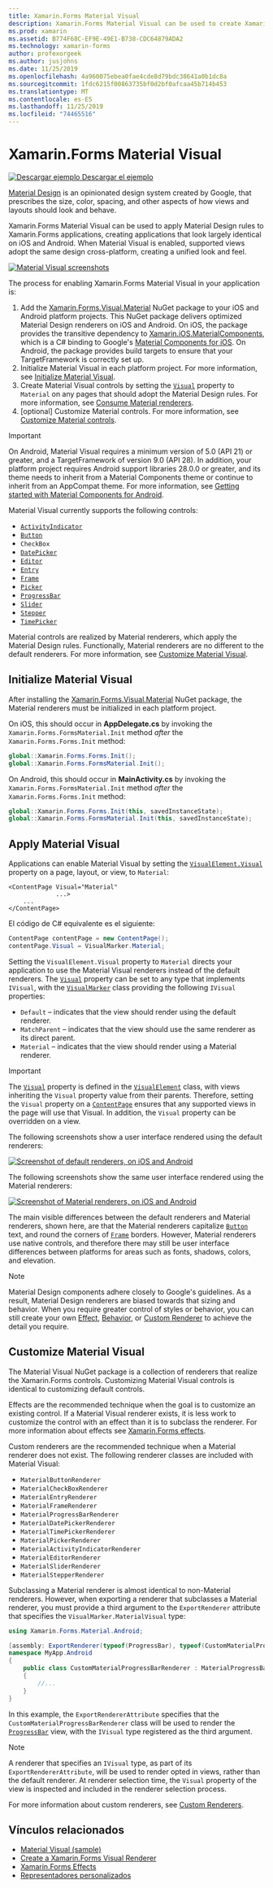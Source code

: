 ```yaml
---
title: Xamarin.Forms Material Visual
description: Xamarin.Forms Material Visual can be used to create Xamarin.Forms applications that look largely identical on iOS and Android.
ms.prod: xamarin
ms.assetid: B774F68C-EF9E-49E1-B738-CDC64879ADA2
ms.technology: xamarin-forms
author: profexorgeek
ms.author: jusjohns
ms.date: 11/25/2019
ms.openlocfilehash: 4a960075ebea0fae4cde8d79bdc38641a0b1dc8a
ms.sourcegitcommit: 1fdc6215f00863735bf0d2bf0afcaa45b714b453
ms.translationtype: MT
ms.contentlocale: es-ES
ms.lasthandoff: 11/25/2019
ms.locfileid: "74465516"
---
```

# <a name="xamarinforms-material-visual"></a>Xamarin.Forms Material Visual

[![Descargar ejemplo](~/media/shared/download.png) Descargar el ejemplo](https://docs.microsoft.com/samples/xamarin/xamarin-forms-samples/userinterface-visualdemos)

[Material Design](https://material.io) is an opinionated design system created by Google, that prescribes the size, color, spacing, and other aspects of how views and layouts should look and behave.

Xamarin.Forms Material Visual can be used to apply Material Design rules to Xamarin.Forms applications, creating applications that look largely identical on iOS and Android. When Material Visual is enabled, supported views adopt the same design cross-platform, creating a unified look and feel.

[![Material Visual screenshots](material-visual-images/material-visual-cropped.png)](material-visual-images/material-visual.png#lightbox)

The process for enabling Xamarin.Forms Material Visual in your application is:

1. Add the [Xamarin.Forms.Visual.Material](https://www.nuget.org/packages/Xamarin.Forms.Visual.Material/) NuGet package to your iOS and Android platform projects. This NuGet package delivers optimized Material Design renderers on iOS and Android. On iOS, the package provides the transitive dependency to [Xamarin.iOS.MaterialComponents](https://www.nuget.org/packages/Xamarin.iOS.MaterialComponents), which is a C# binding to Google's [Material Components for iOS](https://material.io/develop/ios/). On Android, the package provides build targets to ensure that your TargetFramework is correctly set up.
1. Initialize Material Visual in each platform project. For more information, see [Initialize Material Visual](#initialize-material-visual).
1. Create Material Visual controls by setting the [`Visual`](xref:Xamarin.Forms.VisualElement.Visual) property to `Material` on any pages that should adopt the Material Design rules. For more information, see [Consume Material renderers](#apply-material-visual).
1. [optional] Customize Material controls. For more information, see [Customize Material controls](#customize-material-visual).

> [!IMPORTANT]
> On Android, Material Visual requires a minimum version of 5.0 (API 21) or greater, and a TargetFramework of version 9.0 (API 28). In addition, your platform project requires Android support libraries 28.0.0 or greater, and its theme needs to inherit from a Material Components theme or continue to inherit from an AppCompat theme. For more information, see [Getting started with Material Components for Android](https://github.com/material-components/material-components-android/blob/master/docs/getting-started.md).

Material Visual currently supports the following controls:

- [`ActivityIndicator`](xref:Xamarin.Forms.ActivityIndicator)
- [`Button`](xref:Xamarin.Forms.Button)
- `CheckBox`
- [`DatePicker`](xref:Xamarin.Forms.DatePicker)
- [`Editor`](xref:Xamarin.Forms.Editor)
- [`Entry`](xref:Xamarin.Forms.Entry)
- [`Frame`](xref:Xamarin.Forms.Frame)
- [`Picker`](xref:Xamarin.Forms.Picker)
- [`ProgressBar`](xref:Xamarin.Forms.ProgressBar)
- [`Slider`](xref:Xamarin.Forms.Slider)
- [`Stepper`](xref:Xamarin.Forms.Stepper)
- [`TimePicker`](xref:Xamarin.Forms.TimePicker)

Material controls are realized by Material renderers, which apply the Material Design rules. Functionally, Material renderers are no different to the default renderers. For more information, see [Customize Material Visual](#customize-material-visual).

## <a name="initialize-material-visual"></a>Initialize Material Visual

After installing the [Xamarin.Forms.Visual.Material](https://www.nuget.org/packages/Xamarin.Forms.Visual.Material/) NuGet package, the Material renderers must be initialized in each platform project.

On iOS, this should occur in **AppDelegate.cs** by invoking the `Xamarin.Forms.FormsMaterial.Init` method *after* the `Xamarin.Forms.Forms.Init` method:

```csharp
global::Xamarin.Forms.Forms.Init();
global::Xamarin.Forms.FormsMaterial.Init();
```

On Android, this should occur in **MainActivity.cs** by invoking the `Xamarin.Forms.FormsMaterial.Init` method *after* the `Xamarin.Forms.Forms.Init` method:

```csharp
global::Xamarin.Forms.Forms.Init(this, savedInstanceState);
global::Xamarin.Forms.FormsMaterial.Init(this, savedInstanceState);
```

## <a name="apply-material-visual"></a>Apply Material Visual

Applications can enable Material Visual by setting the [`VisualElement.Visual`](xref:Xamarin.Forms.VisualElement.Visual) property on a page, layout, or view, to `Material`:

```xaml
<ContentPage Visual="Material"
             ...>
    ...
</ContentPage>
```

El código de C# equivalente es el siguiente:

```csharp
ContentPage contentPage = new ContentPage();
contentPage.Visual = VisualMarker.Material;
```

Setting the `VisualElement.Visual` property to `Material` directs your application to use the Material Visual renderers instead of the default renderers. The [`Visual`](xref:Xamarin.Forms.VisualElement.Visual) property can be set to any type that implements `IVisual`, with the [`VisualMarker`](xref:Xamarin.Forms.VisualMarker) class providing the following `IVisual` properties:

- `Default` – indicates that the view should render using the default renderer.
- `MatchParent` – indicates that the view should use the same renderer as its direct parent.
- `Material` – indicates that the view should render using a Material renderer.

> [!IMPORTANT]
> The [`Visual`](xref:Xamarin.Forms.VisualElement.Visual) property is defined in the [`VisualElement`](xref:Xamarin.Forms.VisualElement) class, with views inheriting the `Visual` property value from their parents. Therefore, setting the `Visual` property on a [`ContentPage`](xref:Xamarin.Forms.ContentPage) ensures that any supported views in the page will use that Visual. In addition, the `Visual` property can be overridden on a view.

The following screenshots show a user interface rendered using the default renderers:

[![Screenshot of default renderers, on iOS and Android](material-visual-images/default-renderers.png "Views using default renderers")](material-visual-images/default-renderers-large.png#lightbox)

The following screenshots show the same user interface rendered using the Material renderers:

[![Screenshot of Material renderers, on iOS and Android](material-visual-images/material-renderers.png "Views using Material renderers")](material-visual-images/material-renderers-large.png#lightbox)

The main visible differences between the default renderers and Material renderers, shown here, are that the Material renderers capitalize [`Button`](xref:Xamarin.Forms.Button) text, and round the corners of [`Frame`](xref:Xamarin.Forms.Frame) borders. However, Material renderers use native controls, and therefore there may still be user interface differences between platforms for areas such as fonts, shadows, colors, and elevation.

> [!NOTE]
> Material Design components adhere closely to Google's guidelines. As a result, Material Design renderers are biased towards that sizing and behavior. When you require greater control of styles or behavior, you can still create your own [Effect](~/xamarin-forms/app-fundamentals/effects/index.md), [Behavior](~/xamarin-forms/app-fundamentals/behaviors/index.md), or [Custom Renderer](~/xamarin-forms/app-fundamentals/custom-renderer/index.md) to achieve the detail you require.

## <a name="customize-material-visual"></a>Customize Material Visual

The Material Visual NuGet package is a collection of renderers that realize the Xamarin.Forms controls. Customizing Material Visual controls is identical to customizing default controls.

Effects are the recommended technique when the goal is to customize an existing control. If a Material Visual renderer exists, it is less work to customize the control with an effect than it is to subclass the renderer. For more information about effects see [Xamarin.Forms effects](~/xamarin-forms/app-fundamentals/effects/index.md).

Custom renderers are the recommended technique when a Material renderer does not exist. The following renderer classes are included with Material Visual:

- `MaterialButtonRenderer`
- `MaterialCheckBoxRenderer`
- `MaterialEntryRenderer`
- `MaterialFrameRenderer`
- `MaterialProgressBarRenderer`
- `MaterialDatePickerRenderer`
- `MaterialTimePickerRenderer`
- `MaterialPickerRenderer`
- `MaterialActivityIndicatorRenderer`
- `MaterialEditorRenderer`
- `MaterialSliderRenderer`
- `MaterialStepperRenderer`

Subclassing a Material renderer is almost identical to non-Material renderers. However, when exporting a renderer that subclasses a Material renderer, you must provide a third argument to the `ExportRenderer` attribute that specifies the `VisualMarker.MaterialVisual` type:

```csharp
using Xamarin.Forms.Material.Android;

[assembly: ExportRenderer(typeof(ProgressBar), typeof(CustomMaterialProgressBarRenderer), new[] { typeof(VisualMarker.MaterialVisual) })]
namespace MyApp.Android
{
    public class CustomMaterialProgressBarRenderer : MaterialProgressBarRenderer
    {
        //...
    }
}
```

In this example, the `ExportRendererAttribute` specifies that the `CustomMaterialProgressBarRenderer` class will be used to render the [`ProgressBar`](xref:Xamarin.Forms.ProgressBar) view, with the `IVisual` type registered as the third argument.

> [!NOTE]
> A renderer that specifies an `IVisual` type, as part of its `ExportRendererAttribute`, will be used to render opted in views, rather than the default renderer. At renderer selection time, the `Visual` property of the view is inspected and included in the renderer selection process.

For more information about custom renderers, see [Custom Renderers](~/xamarin-forms/app-fundamentals/custom-renderer/index.md).

## <a name="related-links"></a>Vínculos relacionados

- [Material Visual (sample)](https://docs.microsoft.com/samples/xamarin/xamarin-forms-samples/userinterface-visualdemos)
- [Create a Xamarin.Forms Visual Renderer](create.md)
- [Xamarin.Forms Effects](~/xamarin-forms/app-fundamentals/effects/index.md)
- [Representadores personalizados](~/xamarin-forms/app-fundamentals/custom-renderer/index.md)
